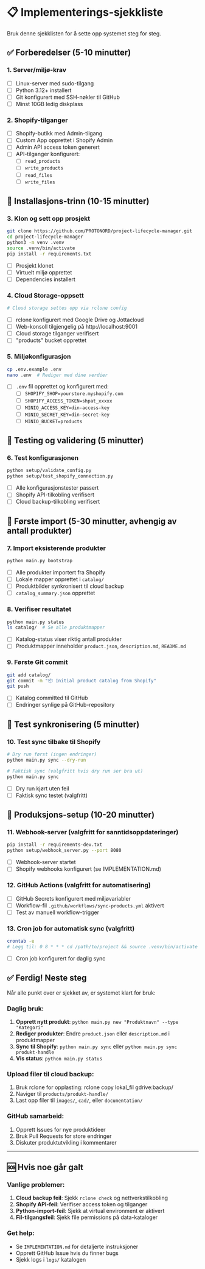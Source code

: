 # 📋 Implementerings-sjekkliste

Bruk denne sjekklisten for å sette opp systemet steg for steg.

## ✅ Forberedelser (5-10 minutter)

### 1. Server/miljø-krav
- [ ] Linux-server med sudo-tilgang
- [ ] Python 3.12+ installert
- [ ] Git konfigurert med SSH-nøkler til GitHub
- [ ] Minst 10GB ledig diskplass

### 2. Shopify-tilganger
- [ ] Shopify-butikk med Admin-tilgang
- [ ] Custom App opprettet i Shopify Admin
- [ ] Admin API access token generert
- [ ] API-tilganger konfigurert:
  - [ ] `read_products`
  - [ ] `write_products`
  - [ ] `read_files`
  - [ ] `write_files`

## 🔧 Installasjons-trinn (10-15 minutter)

### 3. Klon og sett opp prosjekt
```bash
git clone https://github.com/PROTONORD/project-lifecycle-manager.git
cd project-lifecycle-manager
python3 -m venv .venv
source .venv/bin/activate
pip install -r requirements.txt
```
- [ ] Prosjekt klonet
- [ ] Virtuelt miljø opprettet
- [ ] Dependencies installert

### 4. Cloud Storage-oppsett
```bash
# Cloud storage settes opp via rclone config
```
- [ ] rclone konfigurert med Google Drive og Jottacloud
- [ ] Web-konsoll tilgjengelig på http://localhost:9001
- [ ] Cloud storage tilganger verifisert
- [ ] "products" bucket opprettet

### 5. Miljøkonfigurasjon
```bash
cp .env.example .env
nano .env  # Rediger med dine verdier
```
- [ ] `.env` fil opprettet og konfigurert med:
  - [ ] `SHOPIFY_SHOP=yourstore.myshopify.com`
  - [ ] `SHOPIFY_ACCESS_TOKEN=shpat_xxxxx`
  - [ ] `MINIO_ACCESS_KEY=din-access-key`
  - [ ] `MINIO_SECRET_KEY=din-secret-key`
  - [ ] `MINIO_BUCKET=products`

## 🧪 Testing og validering (5 minutter)

### 6. Test konfigurasjonen
```bash
python setup/validate_config.py
python setup/test_shopify_connection.py
```
- [ ] Alle konfigurasjonstester passert
- [ ] Shopify API-tilkobling verifisert
- [ ] Cloud backup-tilkobling verifisert

## 🚀 Første import (5-30 minutter, avhengig av antall produkter)

### 7. Import eksisterende produkter
```bash
python main.py bootstrap
```
- [ ] Alle produkter importert fra Shopify
- [ ] Lokale mapper opprettet i `catalog/`
- [ ] Produktbilder synkronisert til cloud backup
- [ ] `catalog_summary.json` opprettet

### 8. Verifiser resultatet
```bash
python main.py status
ls catalog/  # Se alle produktmapper
```
- [ ] Katalog-status viser riktig antall produkter
- [ ] Produktmapper inneholder `product.json`, `description.md`, `README.md`

### 9. Første Git commit
```bash
git add catalog/
git commit -m "📦 Initial product catalog from Shopify"
git push
```
- [ ] Katalog committed til GitHub
- [ ] Endringer synlige på GitHub-repository

## 🔄 Test synkronisering (5 minutter)

### 10. Test sync tilbake til Shopify
```bash
# Dry run først (ingen endringer)
python main.py sync --dry-run

# Faktisk sync (valgfritt hvis dry run ser bra ut)
python main.py sync
```
- [ ] Dry run kjørt uten feil
- [ ] Faktisk sync testet (valgfritt)

## 🎯 Produksjons-setup (10-20 minutter)

### 11. Webhook-server (valgfritt for sanntidsoppdateringer)
```bash
pip install -r requirements-dev.txt
python setup/webhook_server.py --port 8080
```
- [ ] Webhook-server startet
- [ ] Shopify webhooks konfigurert (se IMPLEMENTATION.md)

### 12. GitHub Actions (valgfritt for automatisering)
- [ ] GitHub Secrets konfigurert med miljøvariabler
- [ ] Workflow-fil `.github/workflows/sync-products.yml` aktivert
- [ ] Test av manuell workflow-trigger

### 13. Cron job for automatisk sync (valgfritt)
```bash
crontab -e
# Legg til: 0 8 * * * cd /path/to/project && source .venv/bin/activate && python main.py sync
```
- [ ] Cron job konfigurert for daglig sync

## ✅ Ferdig! Neste steg

Når alle punkt over er sjekket av, er systemet klart for bruk:

### Daglig bruk:
1. **Opprett nytt produkt**: `python main.py new "Produktnavn" --type "Kategori"`
2. **Rediger produkter**: Endre `product.json` eller `description.md` i produktmapper
3. **Sync til Shopify**: `python main.py sync` eller `python main.py sync produkt-handle`
4. **Vis status**: `python main.py status`

### Upload filer til cloud backup:
1. Bruk rclone for opplasting: rclone copy lokal_fil gdrive:backup/
2. Naviger til `products/produkt-handle/`
3. Last opp filer til `images/`, `cad/`, eller `documentation/`

### GitHub samarbeid:
1. Opprett Issues for nye produktideer
2. Bruk Pull Requests for store endringer
3. Diskuter produktutvikling i kommentarer

---

## 🆘 Hvis noe går galt

### Vanlige problemer:
1. **Cloud backup feil**: Sjekk `rclone check` og nettverkstilkobling
2. **Shopify API-feil**: Verifiser access token og tilganger
3. **Python-import-feil**: Sjekk at virtual environment er aktivert
4. **Fil-tilgangsfeil**: Sjekk file permissions på data-kataloger

### Get help:
- Se `IMPLEMENTATION.md` for detaljerte instruksjoner
- Opprett GitHub Issue hvis du finner bugs
- Sjekk logs i `logs/` katalogen